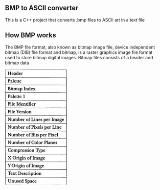 ## BMP to ASCII converter

This is a C++ project that converts .bmp files to ASCII art in a text file

## How BMP works

The BMP file format, also known as bitmap image file, device independent bitmap (DIB) file format and bitmap, is a raster graphics image file format used to store bitmap digital images. Bitmap files consists of a header and bitmap data

![alt text](images/bmp_format.png)